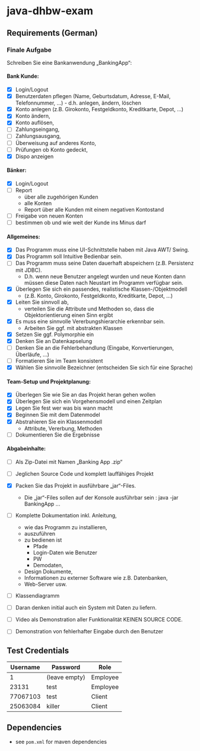 # java-dhbw-exam

## Requirements (German)
### Finale Aufgabe
Schreiben Sie eine Bankanwendung „BankingApp“:
#### Bank Kunde:
- [x] Login/Logout
- [x] Benutzerdaten pflegen (Name, Geburtsdatum, Adresse, E-Mail, Telefonnummer, ...) - d.h. anlegen, ändern, löschen
- [x] Konto anlegen (z.B. Girokonto, Festgeldkonto, Kreditkarte, Depot, ...)
- [x] Konto ändern, 
- [x] Konto auflösen, 
- [ ] Zahlungseingang, 
- [ ] Zahlungsausgang, 
- [ ] Überweisung auf anderes Konto, 
- [ ] Prüfungen ob Konto gedeckt, 
- [x] Dispo anzeigen
#### Bänker:
- [x] Login/Logout
- [ ] Report 
  - über alle zugehörigen Kunden
  - alle Konten
  - Report über alle Kunden mit einem negativen Kontostand
- [ ] Freigabe von neuen Konten
- [ ] bestimmen ob und wie weit der Kunde ins Minus darf
#### Allgemeines:
- [x] Das Programm muss eine UI-Schnittstelle haben mit Java AWT/ Swing.
- [x] Das Programm soll Intuitive Bedienbar sein.
- [ ] Das Programm muss seine Daten dauerhaft abspeichern (z.B. Persistenz mit JDBC). 
  - D.h. wenn neue Benutzer angelegt wurden und neue Konten 
    dann müssen diese Daten nach Neustart im Programm verfügbar sein.
- [x] Überlegen Sie sich ein passendes, realistische Klassen-/Objektmodell
  - (z.B. Konto, Girokonto, Festgeldkonto, Kreditkarte, Depot, ...)
- [x] Leiten Sie sinnvoll ab, 
  - verteilen Sie die Attribute und Methoden so, dass die Objektorientierung einen Sinn ergibt
- [x] Es muss eine sinnvolle Vererbungshierarchie erkennbar sein.
  - Arbeiten Sie ggf. mit abstrakten Klassen
- [x] Setzen Sie ggf. Polymorphie ein
- [x] Denken Sie an Datenkapselung
- [ ] Denken Sie an die Fehlerbehandlung (Eingabe, Konvertierungen, Überläufe, ...)
- [ ] Formatieren Sie im Team konsistent
- [x] Wählen Sie sinnvolle Bezeichner (entscheiden Sie sich für eine Sprache)
#### Team-Setup und Projektplanung:
- [x] Überlegen Sie wie Sie an das Projekt heran gehen wollen
- [x] Überlegen Sie sich ein Vorgehensmodell und einen Zeitplan
- [x] Legen Sie fest wer was bis wann macht
- [x] Beginnen Sie mit dem Datenmodel
- [x] Abstrahieren Sie ein Klassenmodell
     - Attribute, Vererbung, Methoden
- [ ] Dokumentieren Sie die Ergebnisse
#### Abgabeinhalte:
- [ ] Als Zip-Datei mit Namen „Banking App <Gruppen-Id>.zip“
- [ ] Jeglichen Source Code und komplett lauffähiges Projekt
- [x] Packen Sie das Projekt in ausführbare „jar“-Files. 
  - Die „jar“-Files sollen auf der Konsole ausführbar sein : java -jar BankingApp ...
- [ ] Komplette Dokumentation inkl. Anleitung, 
    - wie das Programm zu installieren, 
    - auszuführen
    - zu bedienen ist 
      - Pfade
      - Login-Daten wie Benutzer
      - PW
      - Demodaten, 
    - Design Dokumente,
    - Informationen zu externer Software wie z.B. Datenbanken, 
    - Web-Server usw.
- [ ] Klassendiagramm
- [ ] Daran denken initial auch ein System mit Daten zu liefern.
- [ ] Video als Demonstration aller Funktionalität KEINEN SOURCE CODE. 
- [ ] Demonstration von fehlerhafter Eingabe durch den Benutzer


## Test Credentials
| Username | Password      | Role |
|----------|---------------| ---- |
| 1        | (leave empty) | Employee |
| 23131    | test          | Employee |
| 77067103 | test          | Client |
| 25063084 | killer        | Client |

## Dependencies
- see `pom.xml` for maven dependencies
